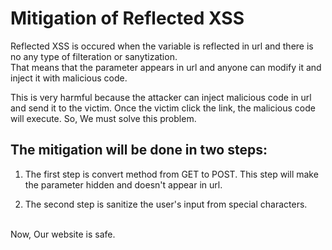 <h1>Mitigation of Reflected XSS</h1>
<p>Reflected XSS is occured when the variable is reflected in url and there is no any type of filteration or sanytization.<br>That means that the parameter appears in url and anyone can modify it and inject it with malicious code.</p>
<p>This is very harmful because the attacker can inject malicious code in url and send it to the victim. Once the victim click the link, the malicious code will execute.
So, We must solve this problem.</p>
<h2>The mitigation will be done in two steps:</h2>
<ol>
  <li>
    </p>The first step is convert method from GET to POST.
  This step will make the parameter hidden and doesn't appear in url.</p>
  </li>
  <li>
    <p>The second step is sanitize the user's input from special characters.</p>
  </li>
</ol>
<br>
Now, Our website is safe.

